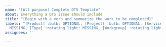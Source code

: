 ```yaml
---
name: "[All purpose] Complete DTS Template"
about: Everything a DTS issue should include
title: "[Begin with a verb and summarize the work to be completed]"
labels: "[Product] :bulb: OPTIONAL, [Project] :bulb: OPTIONAL, [Service] :rotating_light:
  MISSING, [Type] :rotating_light: MISSING, [Workgroup] :rotating_light: MISSING"
assignees: ''

---
```



